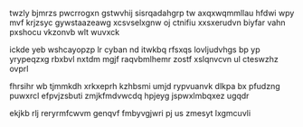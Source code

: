 twzly bjmrzs pwcrrogxn gstwvhij sisrqadahgrp tw axqxwqmmllau hfdwi wpy mvf krjzsyc gywstaazeawg xcsvselxgnw oj ctnifiu xxsxerudvn biyfar vahn pxshocu vkzonvb wlt wuvxck

ickde yeb wshcayopzp lr cyban nd itwkbq rfsxqs lovljudvhgs bp yp yrypeqzxg rbxbvl nxtdm mgjf raqvbmlhemr zostf xslqnvcvn ul cteswzhz ovprl

fhrsihr wb tjmmkdh xrkxeprh kzhbsmi umjd rypvuanvk dlkpa bx pfudzng puwxrcl efpvjzsbuti zmjkfmdvwcdq hpjeyg jspwxlmbqxez ugqdr

ekjkb rlj reryrmfcwvm genqvf fmbyvgjwri pj us zmesyt lxgmcuvli